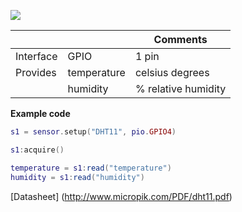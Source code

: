 ![](http://whitecatboard.org/git/dht11.jpg)

|              |             | Comments                   |
|--------------|-------------|----------------------------|
| Interface    | GPIO        | 1 pin                      |
| Provides     | temperature | celsius degrees            |
|              | humidity    | % relative humidity        |

**Example code**

```lua
s1 = sensor.setup("DHT11", pio.GPIO4)

s1:acquire()

temperature = s1:read("temperature")
humidity = s1:read("humidity")
```

[Datasheet] (http://www.micropik.com/PDF/dht11.pdf)